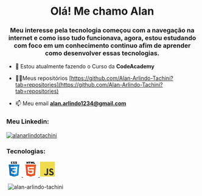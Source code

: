 <h1 align="center">Olá! Me chamo Alan</h1>
<h3 align="center">Meu interesse pela tecnologia começou com a navegação na internet e como isso tudo funcionava, agora, estou estudando com foco em um conhecimento continuo afim de aprender como desenvolver essas tecnologias.</h3>

- 🌱 Estou atualmente fazendo o Curso da **CodeAcademy**

- 👨‍💻Meus repositórios [https://github.com/Alan-Arlindo-Tachini?tab=repositories](https://github.com/Alan-Arlindo-Tachini?tab=repositories)

- 📫 Meu email **alan.arlindo1234@gmail.com**

<h3 align="left">Meu Linkedin:</h3>
<p align="left">
<a href="https://linkedin.com/in/alanarlindotachini" target="blank"><img align="center" src="https://raw.githubusercontent.com/rahuldkjain/github-profile-readme-generator/master/src/images/icons/Social/linked-in-alt.svg" alt="alanarlindotachini" height="30" width="40" /></a>
</p>

<h3 align="left">Tecnologias:</h3>
<p align="left"> <a href="https://www.w3schools.com/css/" target="_blank" rel="noreferrer"> <img src="https://raw.githubusercontent.com/devicons/devicon/master/icons/css3/css3-original-wordmark.svg" alt="css3" width="40" height="40"/> </a> <a href="https://www.w3.org/html/" target="_blank" rel="noreferrer"> <img src="https://raw.githubusercontent.com/devicons/devicon/master/icons/html5/html5-original-wordmark.svg" alt="html5" width="40" height="40"/> </a> <a href="https://developer.mozilla.org/en-US/docs/Web/JavaScript" target="_blank" rel="noreferrer"> <img src="https://raw.githubusercontent.com/devicons/devicon/master/icons/javascript/javascript-original.svg" alt="javascript" width="40" height="40"/> </a> </p>

<p>&nbsp;<img align="center" src="https://github-readme-stats.vercel.app/api?username=alan-arlindo-tachini&show_icons=true&locale=en" alt="alan-arlindo-tachini" /></p>
